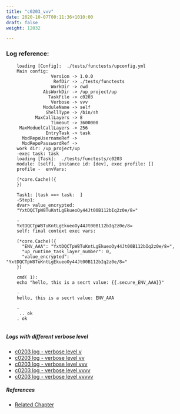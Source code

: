 ```yaml
---
title: "c0203_vvv"
date: 2020-10-07T00:11:36+1010:00
draft: false
weight: 12032

---
```


### Log reference: <no value>

```
    loading [Config]:  ./tests/functests/upconfig.yml
    Main config:
                 Version -> 1.0.0
                  RefDir -> ./tests/functests
                 WorkDir -> cwd
              AbsWorkDir -> /up_project/up
                TaskFile -> c0203
                 Verbose -> vvv
              ModuleName -> self
               ShellType -> /bin/sh
           MaxCallLayers -> 8
                 Timeout -> 3600000
     MaxModuelCallLayers -> 256
               EntryTask -> task
      ModRepoUsernameRef -> 
      ModRepoPasswordRef -> 
    work dir: /up_project/up
    -exec task: task
    loading [Task]:  ./tests/functests/c0203
    module: [self], instance id: [dev], exec profile: []
    profile -  envVars:
    
    (*core.Cache)({
    })
    
    Task1: [task ==> task:  ]
    -Step1:
    dvar> value_encrypted:
    "YxtDQCTpW8TuKntLgEkueoOy44Jt00B112bIq2z0e/8="
    
    -
    YxtDQCTpW8TuKntLgEkueoOy44Jt00B112bIq2z0e/8=
    self: final context exec vars:
    
    (*core.Cache)({
      "ENV_AAA": "YxtDQCTpW8TuKntLgEkueoOy44Jt00B112bIq2z0e/8=",
      "up_runtime_task_layer_number": 0,
      "value_encrypted": "YxtDQCTpW8TuKntLgEkueoOy44Jt00B112bIq2z0e/8="
    })
    
    cmd( 1):
    echo "hello, this is a secrt value: {{.secure_ENV_AAA}}"
    
    -
    hello, this is a secrt value: ENV_AAA
    
    -
     .. ok
    . ok
    
```

##### Logs with different verbose level
* [c0203 log - verbose level v](../../logs/c0203_v)
* [c0203 log - verbose level vv](../../logs/c0203_vv)
* [c0203 log - verbose level vvv](../../logs/c0203_vvv)
* [c0203 log - verbose level vvvv](../../logs/c0203_vvvv)
* [c0203 log - verbose level vvvvv](../../logs/c0203_vvvvv)

##### References
* [Related Chapter](../../security/c0203)

